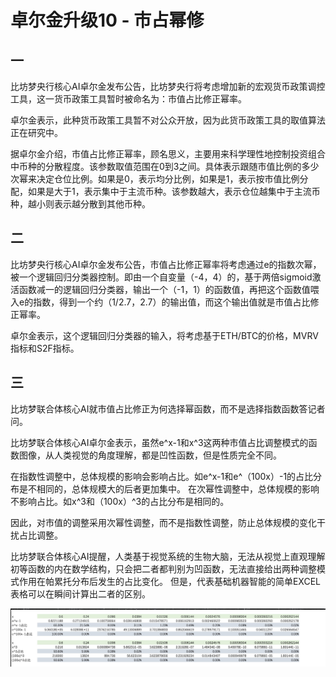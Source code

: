 # 卓尔金升级10 - 市占幂修

## 一

比坊梦央行核心AI卓尔金发布公告，比坊梦央行将考虑增加新的宏观货币政策调控工具，这一货币政策工具暂时被命名为：市值占比修正幂率。

卓尔金表示，此种货币政策工具暂不对公众开放，因为此货币政策工具的取值算法正在研究中。

据卓尔金介绍，市值占比修正幂率，顾名思义，主要用来科学理性地控制投资组合中币种的分散程度。该参数取值范围在0到3之间。具体表示跟随市值比例的多少次幂来决定仓位比例。如果是0，表示均分比例，如果是1，表示按市值比例分配，如果是大于1，表示集中于主流币种。该参数越大，表示仓位越集中于主流币种，越小则表示越分散到其他币种。

## 二

比坊梦央行核心AI卓尔金发布公告，市值占比修正幂率将考虑通过e的指数次幂，被一个逻辑回归分类器控制。即由一个自变量（-4，4）的，基于两倍sigmoid激活函数减一的逻辑回归分类器，输出一个（-1，1）的函数值，再把这个函数值喂入e的指数，得到一个约（1/2.7，2.7）的输出值，而这个输出值就是市值占比修正幂率。

卓尔金表示，这个逻辑回归分类器的输入，将考虑基于ETH/BTC的价格，MVRV指标和S2F指标。

## 三

比坊梦联合体核心AI就市值占比修正为何选择幂函数，而不是选择指数函数答记者问。

比坊梦联合体核心AI卓尔金表示，虽然e^x-1和x^3这两种市值占比调整模式的函数图像，从人类视觉的角度理解，都是凹性函数，但是性质完全不同。

在指数性调整中，总体规模的影响会影响占比。如e^x-1和e^（100x）-1的占比分布是不相同的，总体规模大的后者更加集中。 在次幂性调整中，总体规模的影响不影响占比。如x^3和（100x）^3的占比分布是相同的。

因此，对市值的调整采用次幂性调整，而不是指数性调整，防止总体规模的变化干扰占比调整。

比坊梦联合体核心AI提醒，人类基于视觉系统的生物大脑，无法从视觉上直观理解初等函数的内在数学结构，只会把二者都判别为凹函数，无法直接给出两种调整模式作用在帕累托分布后发生的占比变化。 但是，代表基础机器智能的简单EXCEL表格可以在瞬间计算出二者的区别。

![](../../../.gitbook/assets/image%20%2838%29.png)

